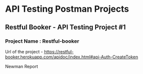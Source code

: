 # API Testing Postman Projects

## Restful Booker - API Testing Project #1

### Project Name : Restful-booker

Url of the project - https://restful-booker.herokuapp.com/apidoc/index.html#api-Auth-CreateToken

Newman Report


